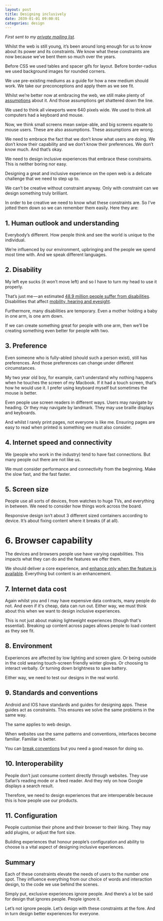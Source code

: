 ```yaml
---
layout: post
title: Designing inclusively
date: 2039-01-01 09:00:01
categories: design
---
```


*First sent to my [private mailing list](/signup).*

Whilst the web is still young, it’s been around long enough for us to know about its power and its constraints. We know what these constraints are now because we’ve bent them so much over the years.

Before CSS we used tables and spacer gifs for layout. Before border-radius we used background images for rounded corners.

We use pre-existing mediums as a guide for how a new medium should work. We take our preconceptions and apply them as we see fit.

Whilst we’re better now at embracing the web, we still make plenty of [assumptions](https://resilientwebdesign.com/chapter7/#Assumptions) about it. And those assumptions get shattered down the line. 

We used to think all viewports were 640 pixels wide. We used to think all computers had a keyboard and mouse. 

Now, we think small screens mean swipe-able, and big screens equate to mouse users. These are also assumptions. These assumptions are wrong.

We need to embrace the fact that we don’t know what users are doing. We don’t know their capability and we don’t know their preferences. We don’t know much. And that’s okay.

We need to design inclusive experiences that embrace these constraints. This is neither boring nor easy.

Designing a great and inclusive experience on the open web is a delicate challenge that we need to step up to.

We can’t be creative without constraint anyway. Only with constraint can we design something truly brilliant. 

In order to be creative we need to know what these constraints are. So I’ve jotted them down so we can remember them easily. Here they are:
 
## 1. Human outlook and understanding

Everybody’s different. How people think and see the world is unique to the individual.

We’re influenced by our environment, upbringing and the people we spend most time with. And we speak different languages.
 

## 2. Disability

My left eye sucks (it won’t move left) and so I have to turn my head to use it properly.

That’s just me — an estimated [48.9 million people suffer from disabilities](http://www.serviceandinclusion.org/index.php?page=basic). Disabilities that affect [mobility, hearing and eyesight](https://the-pastry-box-project.net/anne-gibson/2014-July-31).

Furthermore, many disabilities are temporary. Even a mother holding a baby in one arm, is one arm down.

If we can create something great for people with one arm, then we’ll be creating something even better for people with two.
 

## 3. Preference

Even someone who is fully-abled (should such a person exist), still has preferences. And those preferences can change under different circumstances.

My two year old boy, for example, can’t understand why nothing happens when he touches the screen of my Macbook. If it had a touch screen, that’s how he would use it. I prefer using keyboard myself but sometimes the mouse is better.

Even people use screen readers in different ways. Users may navigate by heading. Or they may navigate by landmark. They may use braille displays and keyboards.

And whilst I rarely print pages, not everyone is like me. Ensuring pages are easy to read when printed is something we must also consider.
 

## 4. Internet speed and connectivity

We (people who work in the industry) tend to have fast connections. But many people out there are not like us.

We must consider performance and connectivity from the beginning. Make the slow fast, and the fast faster.
 

## 5. Screen size

People use all sorts of devices, from watches to huge TVs, and everything in between. We need to consider how things work across the board.

Responsive design isn’t about 3 different sized containers according to device. It’s about fixing content where it breaks (if at all).
 

# 6. Browser capability

The devices and browsers people use have varying capabilities. This impacts what they can do and the features we offer them.

We should deliver a core experience, and [enhance only when the feature is available](/articles/progressively-enhanced-javascript/). Everything but content is an enhancement.
 

## 7. Internet data cost

Again whilst you and I may have expensive data contracts, many people do not. And even if it's cheap, data can run out. Either way, we must think about this when we want to design inclusive experiences.

This is not just about making lightweight experiences (though that's essential). Breaking up content across pages allows people to load content as they see fit.
 

## 8. Environment

Experiences are affected by low lighting and screen glare. Or being outside in the cold wearing touch-screen friendly winter gloves. Or choosing to interact verbally. Or turning down brightness to save battery.

Either way, we need to test our designs in the real world.
 
## 9. Standards and conventions

Android and IOS have standards and guides for designing apps. These guides act as constraints. This ensures we solve the same problems in the same way.

The same applies to web design.

When websites use the same patterns and conventions, interfaces become familiar. Familiar is better.

You can [break conventions](https://medium.com/@mibosc/responsive-design-why-and-how-we-ditched-the-good-old-select-element-bc190d62eff5#.8m0u1kb7p) but you need a good reason for doing so.
 
## 10. Interoperability

People don’t just consume content directly through websites. They use Safari’s reading mode or a feed reader. And they rely on how Google displays a search result.

Therefore, we need to design experiences that are interoperable because this is how people use our products.
 
## 11. Configuration

People customise their phone and their browser to their liking. They may add plugins, or adjust the font size.

Building experiences that honour people’s configuration and ability to choose is a vital aspect of designing inclusive experiences.
 

## Summary

Each of these constraints elevate the needs of users to the number one spot. They influence everything from our choice of words and interaction design, to the code we use behind the scenes.

Simply put, exclusive experiences ignore people. And there’s a lot be said for design that ignores people. People ignore it.

Let’s not ignore people. Let’s design with these constraints at the fore. And in turn design better experiences for everyone.